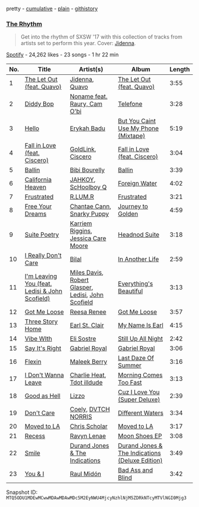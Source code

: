 pretty - [cumulative](/playlists/cumulative/37i9dQZF1DWSRMdeGCgprt.md) - [plain](/playlists/plain/37i9dQZF1DWSRMdeGCgprt) - [githistory](https://github.githistory.xyz/mackorone/spotify-playlist-archive/blob/main/playlists/plain/37i9dQZF1DWSRMdeGCgprt)

### [The Rhythm](https://open.spotify.com/playlist/37i9dQZF1DWSRMdeGCgprt)

> Get into the rhythm of SXSW '17 with this collection of tracks from artists set to perform this year\. Cover: <a href="spotify:artist:4TsHKU8l8Wq7n7OPVikirn">Jidenna</a>.

[Spotify](https://open.spotify.com/user/spotify) - 24,262 likes - 23 songs - 1 hr 22 min

| No. | Title | Artist(s) | Album | Length |
|---|---|---|---|---|
| 1 | [The Let Out \(feat\. Quavo\)](https://open.spotify.com/track/7yMhyRmQGv6mSD6SkfhPeF) | [Jidenna](https://open.spotify.com/artist/4TsHKU8l8Wq7n7OPVikirn), [Quavo](https://open.spotify.com/artist/0VRj0yCOv2FXJNP47XQnx5) | [The Let Out \(feat\. Quavo\)](https://open.spotify.com/album/5DBsERTpvdP0KfhG25aHif) | 3:55 |
| 2 | [Diddy Bop](https://open.spotify.com/track/7CRPXJt3IVC7V0VcM0PSQi) | [Noname feat\. Raury, Cam O'bi](https://open.spotify.com/artist/5rMMhHaZpO8I0y1D8RuE8T) | [Telefone](https://open.spotify.com/album/5kjqLxeQxdW3CcUdOXuO2c) | 3:28 |
| 3 | [Hello](https://open.spotify.com/track/44s8AnWjkj68J5N9JKX8Zw) | [Erykah Badu](https://open.spotify.com/artist/7IfculRW2WXyzNQ8djX8WX) | [But You Caint Use My Phone \(Mixtape\)](https://open.spotify.com/album/4f2Gxvy2gb2VXTIWemUEqL) | 5:19 |
| 4 | [Fall in Love \(feat\. Ciscero\)](https://open.spotify.com/track/2RISD4aJrioDB54exm5WWM) | [GoldLink](https://open.spotify.com/artist/5XenQ7XfcvQdfIbpLEFaKQ), [Ciscero](https://open.spotify.com/artist/5oSCIcpPdrO3UhTMATxkYL) | [Fall in Love \(feat\. Ciscero\)](https://open.spotify.com/album/5ryBqWw69xLn1nLaPCGOev) | 3:04 |
| 5 | [Ballin](https://open.spotify.com/track/0YclWqGe9XpQBx3gwAyyJJ) | [Bibi Bourelly](https://open.spotify.com/artist/3jDtqAKltRxJi64svLZGj7) | [Ballin](https://open.spotify.com/album/5QT2WIYOht8nmAspk57Je7) | 3:39 |
| 6 | [California Heaven](https://open.spotify.com/track/0TW3dlG3BaF2LNiDkUu10u) | [JAHKOY](https://open.spotify.com/artist/1c5SlzViAqsaB0kXygfSjh), [ScHoolboy Q](https://open.spotify.com/artist/5IcR3N7QB1j6KBL8eImZ8m) | [Foreign Water](https://open.spotify.com/album/7ocGYko8jsqIcV18uPfUk9) | 4:02 |
| 7 | [Frustrated](https://open.spotify.com/track/1NXZqhIPiiB8oJtleFhCpu) | [R.LUM.R](https://open.spotify.com/artist/7JBZN2pehWRUu3fX11lP2y) | [Frustrated](https://open.spotify.com/album/6bIe2wMggGlPkrv8jMVWA1) | 3:21 |
| 8 | [Free Your Dreams](https://open.spotify.com/track/5PnU3hbaqWlZDRib6iXcH2) | [Chantae Cann](https://open.spotify.com/artist/1cPLFQV7MAWQiaDW5SlUMR), [Snarky Puppy](https://open.spotify.com/artist/7ENzCHnmJUr20nUjoZ0zZ1) | [Journey to Golden](https://open.spotify.com/album/6rW9csriPeZWsegHMOhpAh) | 4:59 |
| 9 | [Suite Poetry](https://open.spotify.com/track/713k05dVPAnEyh6LsCoejl) | [Karriem Riggins](https://open.spotify.com/artist/6e7BQ0gM6o8ecMXRZkXxlZ), [Jessica Care Moore](https://open.spotify.com/artist/4kjUXLlk49BHRmOMJmGKdj) | [Headnod Suite](https://open.spotify.com/album/7FuXUobpTFPSCldrdU1jaL) | 3:18 |
| 10 | [I Really Don't Care](https://open.spotify.com/track/0oF0fJdtqJE9g1MJwnE6dU) | [Bilal](https://open.spotify.com/artist/4jCbgl5Dmt3uOh8WRQfpPs) | [In Another Life](https://open.spotify.com/album/1vqLH6G459w4pRGElplhkV) | 2:59 |
| 11 | [I'm Leaving You \(feat\. Ledisi & John Scofield\)](https://open.spotify.com/track/4m6UKPkoGeSAuA2jRvo9hk) | [Miles Davis](https://open.spotify.com/artist/0kbYTNQb4Pb1rPbbaF0pT4), [Robert Glasper](https://open.spotify.com/artist/5cM1PvItlR21WUyBnsdMcn), [Ledisi](https://open.spotify.com/artist/60ciIY5MouLc2Y9n34DJdA), [John Scofield](https://open.spotify.com/artist/14RXohtx6NiBGFTW8IdmAK) | [Everything's Beautiful](https://open.spotify.com/album/0DI27qIRQRFkXrMvHxj9yh) | 3:13 |
| 12 | [Got Me Loose](https://open.spotify.com/track/4xsjRZgz4eKl4MdAZ8afjJ) | [Reesa Renee](https://open.spotify.com/artist/1sP9nzoMXxaI0LiU1uWoLL) | [Got Me Loose](https://open.spotify.com/album/0u5pSvtfkTrcAwf11TxxFW) | 3:57 |
| 13 | [Three Story Home](https://open.spotify.com/track/6iW5PhSMJrGrZJWHqsydmo) | [Earl St\. Clair](https://open.spotify.com/artist/0h9IuyuhaLBJWOpebvgTk5) | [My Name Is Earl](https://open.spotify.com/album/4ZFj9ZGycCJdFCeZrFyOlz) | 4:15 |
| 14 | [Vibe WIth](https://open.spotify.com/track/6n8HN4j2kkawKoDwwrzJ1M) | [Eli Sostre](https://open.spotify.com/artist/1ZilzPhvZhYUCSGczNRlyt) | [Still Up All Night](https://open.spotify.com/album/5rVkxGIEzN1QFwKoOUFgwd) | 2:42 |
| 15 | [Say It's Right](https://open.spotify.com/track/6FeU3DRZUQWkr3i2n5OMNP) | [Gabriel Royal](https://open.spotify.com/artist/27BGBjfqb5MFhyMdX26pW6) | [Gabriel Royal](https://open.spotify.com/album/3qtmRfnU2yfvsRiKwLhqEn) | 3:06 |
| 16 | [Flexin](https://open.spotify.com/track/2XW0n3POGQ9D2no2dBZgRO) | [Maleek Berry](https://open.spotify.com/artist/520qA5VGL9iI0SbmEnTVNg) | [Last Daze Of Summer](https://open.spotify.com/album/43s6lCKf5fKnM9xPNQQzeI) | 3:16 |
| 17 | [I Don't Wanna Leave](https://open.spotify.com/track/6f02BtyPQvYflisHQPlCTz) | [Charlie Heat](https://open.spotify.com/artist/0bbguzUos4LO6NikkdXdzw), [Tdot illdude](https://open.spotify.com/artist/4gcBXAL1iwHPIrf1LdVsKg) | [Morning Comes Too Fast](https://open.spotify.com/album/5SMNVBBlhEKuzwe78byNnl) | 3:13 |
| 18 | [Good as Hell](https://open.spotify.com/track/6KgBpzTuTRPebChN0VTyzV) | [Lizzo](https://open.spotify.com/artist/56oDRnqbIiwx4mymNEv7dS) | [Cuz I Love You \(Super Deluxe\)](https://open.spotify.com/album/7hBV0wo7cDHZQLYnuOJ312) | 2:39 |
| 19 | [Don't Care](https://open.spotify.com/track/2obzETB8ZNaHhTGhnbAqJF) | [Coely](https://open.spotify.com/artist/2DzbXUAn0DiYqcgu2wDfaf), [DVTCH NORRIS](https://open.spotify.com/artist/0j0HOVpdJ2XuGIkfWhEdtz) | [Different Waters](https://open.spotify.com/album/77WZ1J2FUsry4UiyasJ8c5) | 3:34 |
| 20 | [Moved to LA](https://open.spotify.com/track/2kwL86tUFvBVHnJdETL760) | [Chris Scholar](https://open.spotify.com/artist/1mNkxKTW6JzD4tUsjLq4bl) | [Moved to LA](https://open.spotify.com/album/0V0tKL2GAD8MCsXBSENY1P) | 3:17 |
| 21 | [Recess](https://open.spotify.com/track/1e4CsgIIzrGpEVcjY95gZw) | [Ravyn Lenae](https://open.spotify.com/artist/5RTLRtXjbXI2lSXc6jxlAz) | [Moon Shoes EP](https://open.spotify.com/album/57X0V74PxWKM2fuyf283tE) | 3:08 |
| 22 | [Smile](https://open.spotify.com/track/6mUUv0qz4deyMO7jB5drzU) | [Durand Jones & The Indications](https://open.spotify.com/artist/6TVVIyd0fsRDGg6WzHKyTP) | [Durand Jones & The Indications \(Deluxe Edition\)](https://open.spotify.com/album/3idaZ1PVAh5zF50jEipyEq) | 3:49 |
| 23 | [You & I](https://open.spotify.com/track/02o0U7KH4t9oPUObu3e38c) | [Raul Midón](https://open.spotify.com/artist/2z3984YB48d3CFltzVlFYE) | [Bad Ass and Blind](https://open.spotify.com/album/0NtTUwDr61O8PFNUFSrmKz) | 3:42 |

Snapshot ID: `MTQ5ODU1MDEwMCwwMDAwMDAwMDc5M2EyNWU4MjcyNzhlNjM5ZDRkNTcyMTVlNGI0Mjg3`
